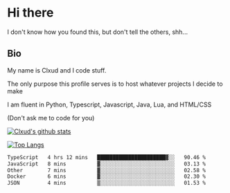 

# Hi there
I don't know how you found this, but don't tell the others, shh...

## Bio
My name is Clxud and I code stuff.

The only purpose this profile serves is to host whatever projects I decide to make

I am fluent in Python, Typescript, Javascript, Java, Lua, and HTML/CSS



(Don't ask me to code for you)

[![Clxud's github stats](https://github-readme-stats.vercel.app/api?username=cloudwithax&count_private=true&theme=dark&show_icons=true)](https://github.com/anuraghazra/github-readme-stats) 

[![Top Langs](https://github-readme-stats.vercel.app/api/top-langs/?username=cloudwithax&theme=dark)](https://github.com/anuraghazra/github-readme-stats)

<!--START_SECTION:waka-->

```txt
TypeScript   4 hrs 12 mins   ██████████████████████▓░░   90.46 %
JavaScript   8 mins          ▓░░░░░░░░░░░░░░░░░░░░░░░░   03.13 %
Other        7 mins          ▓░░░░░░░░░░░░░░░░░░░░░░░░   02.58 %
Docker       6 mins          ▓░░░░░░░░░░░░░░░░░░░░░░░░   02.30 %
JSON         4 mins          ▒░░░░░░░░░░░░░░░░░░░░░░░░   01.53 %
```

<!--END_SECTION:waka-->







